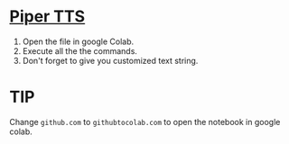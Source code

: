 # [Piper TTS](https://github.com/rhasspy/piper)

1. Open the file in google Colab.
2. Execute all the the commands.
3. Don't forget to give you customized text string.

# TIP
Change `github.com` to `githubtocolab.com` to open the notebook in google colab.